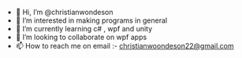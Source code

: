- 👋 Hi, I’m @christianwondeson
- 👀 I’m interested in making programs in general
- 🌱 I’m currently learning c# , wpf and unity
- 💞️ I’m looking to collaborate on wpf apps
- 📫 How to reach me on email :- christianwoondeson22@gmail.com

<!---
christianwondeson/christianwondeson is a ✨ special ✨ repository because its `README.md` (this file) appears on your GitHub profile.
You can click the Preview link to take a look at your changes.
--->

